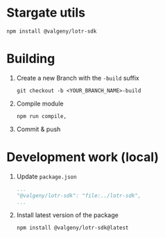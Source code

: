 # Stargate utils

```
npm install @valgeny/lotr-sdk
```


# Building

1. Create a new Branch with the `-build` suffix
    ```
    git checkout -b <YOUR_BRANCH_NAME>-build
    ```

1. Compile module

    ```
    npm run compile,
    ```

1. Commit & push

# Development work (local)

1. Update `package.json`
    ```yaml
    ...
    "@valgeny/lotr-sdk": "file:../lotr-sdk",
    ...
    ```

1. Install latest version of the package
    ```
    npm install @valgeny/lotr-sdk@latest
    ```
